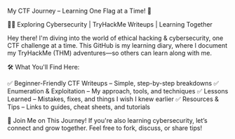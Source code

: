 My CTF Journey – Learning One Flag at a Time! 🚀

🏴‍☠️ Exploring Cybersecurity | TryHackMe Writeups | Learning Together

Hey there! I'm diving into the world of ethical hacking & cybersecurity, one CTF challenge at a time. This GitHub is my learning diary, where I document my TryHackMe (THM) adventures—so others can learn along with me.

🛠️ What You'll Find Here:

✅ Beginner-Friendly CTF Writeups – Simple, step-by-step breakdowns
✅ Enumeration & Exploitation – My approach, tools, and techniques
✅ Lessons Learned – Mistakes, fixes, and things I wish I knew earlier
✅ Resources & Tips – Links to guides, cheat sheets, and tutorials

🚀 Join Me on This Journey!
If you're also learning cybersecurity, let’s connect and grow together. Feel free to fork, discuss, or share tips!
